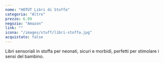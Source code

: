 ```yaml
---
nome: "HOTUT Libri di Stoffa"
categoria: "Altro"
prezzo: 6.99
negozio: "Amazon"
link: ""
icona: "/images/stuff/libri-stoffa.jpg"
acquistato: false
---
```


Libri sensoriali in stoffa per neonati, sicuri e morbidi, perfetti per stimolare i sensi del bambino.
